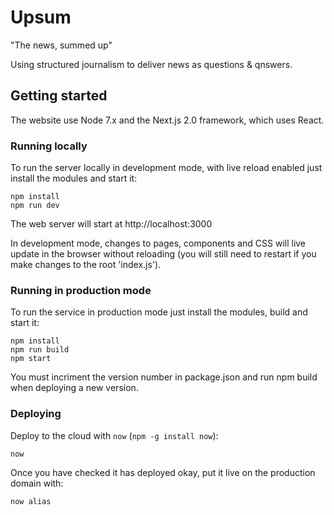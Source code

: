 # Upsum

"The news, summed up"

Using structured journalism to deliver news as questions & qnswers.

## Getting started

The website use Node 7.x and the Next.js 2.0 framework, which uses React.

### Running locally

To run the server locally in development mode, with live reload enabled just install the modules and start it:

    npm install
    npm run dev
    
The web server will start at http://localhost:3000

In development mode, changes to pages, components and CSS will live update in the browser without reloading (you will still need to restart if you make changes to the root 'index.js').

### Running in production mode

To run the service in production mode just install the modules, build and start it:

    npm install
    npm run build
    npm start

You must incriment the version number in package.json and run npm build when deploying a new version.

### Deploying

Deploy to the cloud with `now` (`npm -g install now`):

    now
    
Once you have checked it has deployed okay, put it live on the production domain with:

    now alias